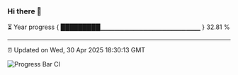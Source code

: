 ### Hi there 👋

⏳ Year progress { █████████▁▁▁▁▁▁▁▁▁▁▁▁▁▁▁▁▁▁▁▁▁ } 32.81 %

---

⏰ Updated on Wed, 30 Apr 2025 18:30:13 GMT

![Progress Bar CI](https://github.com/liununu/liununu/workflows/Progress%20Bar%20CI/badge.svg)
